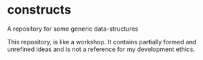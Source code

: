 # constructs
A repository for some generic data-structures

This repository, is like a workshop. It contains partially formed and unrefined ideas and is not a reference for my development ethics.
